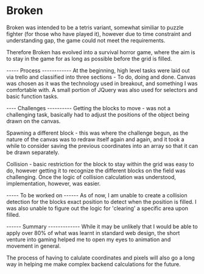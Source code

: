 # Broken

Broken was intended to be a tetris variant, somewhat similiar to puzzle fighter (for those who have played it), however due to time constraint and understanding gap, the game could not meet the requirements.

Therefore Broken has evolved into a survival horror game, where the aim is to stay in the game for as long as possible before the grid is filled.

----- Process ------------
At the beginning, high level tasks were laid out via trello and classified into three sections - To do, doing and done. Canvas was chosen as it was the technology used in breakout, and something I was comfortable with. A small portion of JQuery was also used for selectors and basic function tasks.

---- Challenges ----------
Getting the blocks to move - was not a challenging task, basically had to adjust the positions of the object being drawn on the canvas.

Spawning a different block - this was where the challenge begun, as the nature of the canvas was to redraw itself again and again, and it took a while to consider saving the previous coordinates into an array so that it can be drawn separately.

Collision - basic restriction for the block to stay within the grid was easy to do, however getting it to recognize the different blocks on the field was challenging. Once the logic of collision calculation was understood, implementation, however, was easier.

----- To be worked on ------
As of now, I am unable to create a collision detection for the blocks exact position to detect when the position is filled. I was also unable to figure out the logic for 'clearing' a specific area upon filled. 

------ Summary -------------
While it may be unlikely that I would be able to apply over 80% of what was learnt in standard web design, the short venture into gaming helped me to open my eyes to animation and movement in general. 

The process of having to calulate coordinates and pixels will also go a long way in helping me make complex backend calculations for the future.
